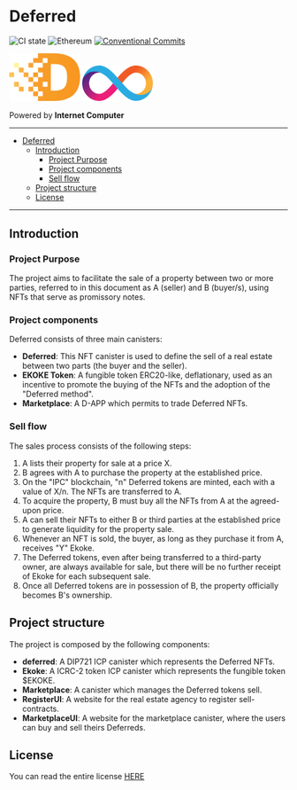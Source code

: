 # Deferred

![CI state](https://github.com/veeso-dev/deferred/workflows/build-test/badge.svg)
![Ethereum](https://github.com/veeso-dev/deferred/workflows/ethereum/badge.svg)
[![Conventional Commits](https://img.shields.io/badge/Conventional%20Commits-1.0.0-%23FE5196?logo=conventionalcommits&logoColor=white)](https://conventionalcommits.org)

<img src="./docs/images/logo.png" alt="deferred logo" width="128" />

<img src="./docs/images/icp-logo.svg" alt="icp-logo" width="128" />

Powered by **Internet Computer**

---

- [Deferred](#deferred)
  - [Introduction](#introduction)
    - [Project Purpose](#project-purpose)
    - [Project components](#project-components)
    - [Sell flow](#sell-flow)
  - [Project structure](#project-structure)
  - [License](#license)

---

## Introduction

### Project Purpose

The project aims to facilitate the sale of a property between two or more parties, referred to in this document as A (seller) and B (buyer/s), using NFTs that serve as promissory notes.

### Project components

Deferred consists of three main canisters:

- **Deferred**: This NFT canister is used to define the sell of a real estate between two parts (the buyer and the seller).
- **EKOKE Token**: A fungible token ERC20-like, deflationary, used as an incentive to promote the buying of the NFTs and the adoption of the "Deferred method".
- **Marketplace**: A D-APP which permits to trade Deferred NFTs.

### Sell flow

The sales process consists of the following steps:

1. A lists their property for sale at a price X.
2. B agrees with A to purchase the property at the established price.
3. On the "IPC" blockchain, "n" Deferred tokens are minted, each with a value of X/n. The NFTs are transferred to A.
4. To acquire the property, B must buy all the NFTs from A at the agreed-upon price.
5. A can sell their NFTs to either B or third parties at the established price to generate liquidity for the property sale.
6. Whenever an NFT is sold, the buyer, as long as they purchase it from A, receives "Y" Ekoke.
7. The Deferred tokens, even after being transferred to a third-party owner, are always available for sale, but there will be no further receipt of Ekoke for each subsequent sale.
8. Once all Deferred tokens are in possession of B, the property officially becomes B's ownership.

## Project structure

The project is composed by the following components:

- **deferred**: A DIP721 ICP canister which represents the Deferred NFTs.
- **Ekoke**: A ICRC-2 token ICP canister which represents the fungible token $EKOKE.
- **Marketplace**: A canister which manages the Deferred tokens sell.
- **RegisterUI**: A website for the real estate agency to register sell-contracts.
- **MarketplaceUI**: A website for the marketplace canister, where the users can buy and sell theirs Deferreds.

## License

You can read the entire license [HERE](LICENSE)
